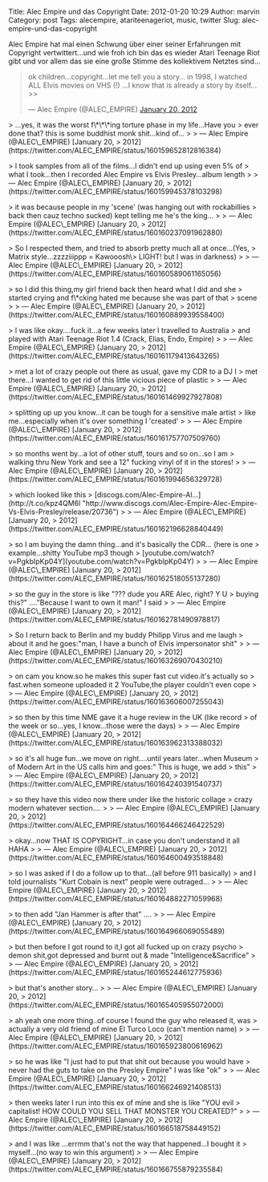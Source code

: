 Title: Alec Empire und das Copyright
Date: 2012-01-20 10:29
Author: marvin
Category: post
Tags: alecempire, atariteenageriot, music, twitter
Slug: alec-empire-und-das-copyright

Alec Empire hat mal einen Schwung über einer seiner Erfahrungen mit
Copyright vertwittert...und wie froh ich bin das es wieder Atari Teenage
Riot gibt und vor allem das sie eine große Stimme des kollektivem
Netztes sind...

> ok children…copyright…let me tell you a story… in 1998, I watched ALL
> Elvis movies on VHS (!) …I know that is already a story by itself…\>\>
>
> — Alec Empire (@ALEC\_EMPIRE) [January 20,
> 2012](https://twitter.com/ALEC_EMPIRE/status/160159380904493056)

<p>
<script src="//platform.twitter.com/widgets.js" charset="utf-8"></script>
</p>
> …yes, it was the worst f\*\*\*ing torture phase in my life…Have you
> ever done that? this is some buddhist monk shit…kind of...
>
> — Alec Empire (@ALEC\_EMPIRE) [January 20,
> 2012](https://twitter.com/ALEC_EMPIRE/status/160159652812816384)

<p>
<script src="//platform.twitter.com/widgets.js" charset="utf-8"></script>
</p>
> I took samples from all of the films…I didn't end up using even 5% of
> what I took…then I recorded Alec Empire vs Elvis Presley…album length
>
> — Alec Empire (@ALEC\_EMPIRE) [January 20,
> 2012](https://twitter.com/ALEC_EMPIRE/status/160159945378103298)

<p>
<script src="//platform.twitter.com/widgets.js" charset="utf-8"></script>
</p>
> it was because people in my 'scene' (was hanging out with rockabillies
> back then cauz techno sucked) kept telling me he's the king...
>
> — Alec Empire (@ALEC\_EMPIRE) [January 20,
> 2012](https://twitter.com/ALEC_EMPIRE/status/160160237091962880)

<p>
<script src="//platform.twitter.com/widgets.js" charset="utf-8"></script>
</p>
> So I respected them, and tried to absorb pretty much all at once…(Yes,
> Matrix style…zzzziiippp = Kawooosh\> LIGHT! but I was in darkness)
>
> — Alec Empire (@ALEC\_EMPIRE) [January 20,
> 2012](https://twitter.com/ALEC_EMPIRE/status/160160589061165056)

<p>
<script src="//platform.twitter.com/widgets.js" charset="utf-8"></script>
</p>
> so I did this thing,my girl friend back then heard what I did and she
> started crying and f\*cking hated me because she was part of that
> scene
>
> — Alec Empire (@ALEC\_EMPIRE) [January 20,
> 2012](https://twitter.com/ALEC_EMPIRE/status/160160889939558400)

<p>
<script src="//platform.twitter.com/widgets.js" charset="utf-8"></script>
</p>
> I was like okay….fuck it…a few weeks later I travelled to Australia
> and played with Atari Teenage Riot 1.4 (Crack, Elias, Endo, Empire)
>
> — Alec Empire (@ALEC\_EMPIRE) [January 20,
> 2012](https://twitter.com/ALEC_EMPIRE/status/160161179413643265)

<p>
<script src="//platform.twitter.com/widgets.js" charset="utf-8"></script>
</p>
> met a lot of crazy people out there as usual, gave my CDR to a DJ I
> met there…I wanted to get rid of this little vicious piece of plastic
>
> — Alec Empire (@ALEC\_EMPIRE) [January 20,
> 2012](https://twitter.com/ALEC_EMPIRE/status/160161469927927808)

<p>
<script src="//platform.twitter.com/widgets.js" charset="utf-8"></script>
</p>
> splitting up up you know…it can be tough for a sensitive male artist
> like me…especially when it's over something I 'created'
>
> — Alec Empire (@ALEC\_EMPIRE) [January 20,
> 2012](https://twitter.com/ALEC_EMPIRE/status/160161757707509760)

<p>
<script src="//platform.twitter.com/widgets.js" charset="utf-8"></script>
</p>
> so months went by…a lot of other stuff, tours and so on…so I am
> walking thru New York and see a 12" fucking vinyl of it in the stores!
>
> — Alec Empire (@ALEC\_EMPIRE) [January 20,
> 2012](https://twitter.com/ALEC_EMPIRE/status/160161994656329728)

<p>
<script src="//platform.twitter.com/widgets.js" charset="utf-8"></script>
</p>
> which looked like this
> [discogs.com/Alec-Empire-Al…](http://t.co/kpz4QM6l "http://www.discogs.com/Alec-Empire-Alec-Empire-Vs-Elvis-Presley/release/20736")
>
> — Alec Empire (@ALEC\_EMPIRE) [January 20,
> 2012](https://twitter.com/ALEC_EMPIRE/status/160162196628840449)

<p>
<script src="//platform.twitter.com/widgets.js" charset="utf-8"></script>
</p>
> so I am buying the damn thing…and it's basically the CDR… (here is one
> example…shitty YouTube mp3 though
> [youtube.com/watch?v=PgkbIpKp04Y](youtube.com/watch?v=PgkbIpKp04Y)
>
> — Alec Empire (@ALEC\_EMPIRE) [January 20,
> 2012](https://twitter.com/ALEC_EMPIRE/status/160162518055137280)

<p>
<script src="//platform.twitter.com/widgets.js" charset="utf-8"></script>
</p>
> so the guy in the store is like "??? dude you ARE Alec, right? Y U
> buying this?" …."Because I want to own it man!" I said
>
> — Alec Empire (@ALEC\_EMPIRE) [January 20,
> 2012](https://twitter.com/ALEC_EMPIRE/status/160162781490978817)

<p>
<script src="//platform.twitter.com/widgets.js" charset="utf-8"></script>
</p>
> So I return back to Berlin and my buddy Philipp Virus and me laugh
> about it and he goes:"man, I have a bunch of Elvis impersonator shit"
>
> — Alec Empire (@ALEC\_EMPIRE) [January 20,
> 2012](https://twitter.com/ALEC_EMPIRE/status/160163269070430210)

<p>
<script src="//platform.twitter.com/widgets.js" charset="utf-8"></script>
</p>
> on cam you know.so he makes this super fast cut video.it's actually so
> fast.when someone uploaded it 2 YouTube,the player couldn't even cope
>
> — Alec Empire (@ALEC\_EMPIRE) [January 20,
> 2012](https://twitter.com/ALEC_EMPIRE/status/160163606007255043)

<p>
<script src="//platform.twitter.com/widgets.js" charset="utf-8"></script>
</p>
> so then by this time NME gave it a huge review in the UK (like record
> of the week or so…yes, I know…those were the days)
>
> — Alec Empire (@ALEC\_EMPIRE) [January 20,
> 2012](https://twitter.com/ALEC_EMPIRE/status/160163962313388032)

<p>
<script src="//platform.twitter.com/widgets.js" charset="utf-8"></script>
</p>
> so it's all huge fun…we move on right….until years later…when Museum
> of Modern Art in the US calls him and goes:" This is huge, we add
> this"
>
> — Alec Empire (@ALEC\_EMPIRE) [January 20,
> 2012](https://twitter.com/ALEC_EMPIRE/status/160164240391540737)

<p>
<script src="//platform.twitter.com/widgets.js" charset="utf-8"></script>
</p>
> so they have this video now there under like the historic collage
> crazy modern whatever section….
>
> — Alec Empire (@ALEC\_EMPIRE) [January 20,
> 2012](https://twitter.com/ALEC_EMPIRE/status/160164466246422529)

<p>
<script src="//platform.twitter.com/widgets.js" charset="utf-8"></script>
</p>
> okay…now THAT IS COPYRIGHT…in case you don't understand it all HAHA
>
> — Alec Empire (@ALEC\_EMPIRE) [January 20,
> 2012](https://twitter.com/ALEC_EMPIRE/status/160164600493518848)

<p>
<script src="//platform.twitter.com/widgets.js" charset="utf-8"></script>
</p>
> so I was asked if I do a follow up to that…(all before 911 basically)
> and I told journalists "Kurt Cobain is next" people were outraged...
>
> — Alec Empire (@ALEC\_EMPIRE) [January 20,
> 2012](https://twitter.com/ALEC_EMPIRE/status/160164882271059968)

<p>
<script src="//platform.twitter.com/widgets.js" charset="utf-8"></script>
</p>
> to then add "Jan Hammer is after that" ….
>
> — Alec Empire (@ALEC\_EMPIRE) [January 20,
> 2012](https://twitter.com/ALEC_EMPIRE/status/160164966069055489)

<p>
<script src="//platform.twitter.com/widgets.js" charset="utf-8"></script>
</p>
> but then before I got round to it,I got all fucked up on crazy psycho
> demon shit,got depressed and burnt out & made "Intelligence&Sacrifice"
>
> — Alec Empire (@ALEC\_EMPIRE) [January 20,
> 2012](https://twitter.com/ALEC_EMPIRE/status/160165244612775936)

<p>
<script src="//platform.twitter.com/widgets.js" charset="utf-8"></script>
</p>
> but that's another story…
>
> — Alec Empire (@ALEC\_EMPIRE) [January 20,
> 2012](https://twitter.com/ALEC_EMPIRE/status/160165405955072000)

<p>
<script src="//platform.twitter.com/widgets.js" charset="utf-8"></script>
</p>
> ah yeah one more thing..of course I found the guy who released it, was
> actually a very old friend of mine El Turco Loco (can't mention name)
>
> — Alec Empire (@ALEC\_EMPIRE) [January 20,
> 2012](https://twitter.com/ALEC_EMPIRE/status/160165923800616962)

<p>
<script src="//platform.twitter.com/widgets.js" charset="utf-8"></script>
</p>
> so he was like "I just had to put that shit out because you would have
> never had the guts to take on the Presley Empire" I was like "ok"
>
> — Alec Empire (@ALEC\_EMPIRE) [January 20,
> 2012](https://twitter.com/ALEC_EMPIRE/status/160166246921408513)

<p>
<script src="//platform.twitter.com/widgets.js" charset="utf-8"></script>
</p>
> then weeks later I run into this ex of mine and she is like "YOU evil
> capitalist! HOW COULD YOU SELL THAT MONSTER YOU CREATED?"
>
> — Alec Empire (@ALEC\_EMPIRE) [January 20,
> 2012](https://twitter.com/ALEC_EMPIRE/status/160166518758449152)

<p>
<script src="//platform.twitter.com/widgets.js" charset="utf-8"></script>
</p>
> and I was like …errmm that's not the way that happened…I bought it
> myself…(no way to win this argument)
>
> — Alec Empire (@ALEC\_EMPIRE) [January 20,
> 2012](https://twitter.com/ALEC_EMPIRE/status/160166755879235584)

<p>
<script src="//platform.twitter.com/widgets.js" charset="utf-8"></script>
</p>

